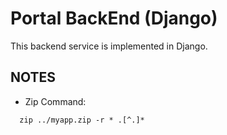 # Portal BackEnd (Django)
This backend service is implemented in Django.  

## NOTES
* Zip Command: 
```
  zip ../myapp.zip -r * .[^.]*
```

